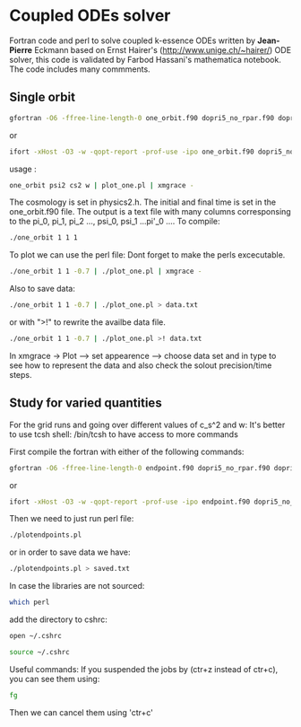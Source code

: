 # Coupled ODEs solver

Fortran code and perl to solve coupled k-essence ODEs written by **Jean-Pierre** Eckmann based on Ernst Hairer's (http://www.unige.ch/~hairer/) ODE solver, this code is  validated by Farbod Hassani's mathematica notebook. The code includes many commments.

## Single orbit
```bash
gfortran -O6 -ffree-line-length-0 one_orbit.f90 dopri5_no_rpar.f90 dopri5copy_no_rpar.f90 -o one_orbit 
```
or
```bash
ifort -xHost -O3 -w -qopt-report -prof-use -ipo one_orbit.f90 dopri5_no_rpar.f90 dopri5copy_no_rpar.f90  -o one_orbit
```
usage :
```bash
one_orbit psi2 cs2 w | plot_one.pl | xmgrace -
```

The cosmology is set in physics2.h. The initial and final time is set in the one_orbit.f90 file.
The output is a text file with many columns corresponsing to the pi_0, pi_1, pi_2 ..., psi_0, psi_1 ...pi'_0 ....
To compile:

```bash
./one_orbit 1 1 1
```

To plot we can use the perl file:
Dont forget to make the perls excecutable. 

```bash
./one_orbit 1 1 -0.7 | ./plot_one.pl | xmgrace -
```

Also to save data:

```bash
./one_orbit 1 1 -0.7 | ./plot_one.pl > data.txt
```
or  with ">!" to rewrite the availbe data file.

```bash
./one_orbit 1 1 -0.7 | ./plot_one.pl >! data.txt
```

In xmgrace -> Plot --> set appearence --> choose data set and in type to see how to represent the data and also check the solout precision/time steps.



## Study for varied quantities

For the grid runs and going over different values of c_s^2 and w:
It's better to use tcsh shell: /bin/tcsh to have access to more commands

First compile the fortran with either of the following commands:

```bash
gfortran -O6 -ffree-line-length-0 endpoint.f90 dopri5_no_rpar.f90 dopri5copy_no_rpar.f90 -o endpoint
```
or

```bash
ifort -xHost -O3 -w -qopt-report -prof-use -ipo endpoint.f90 dopri5_no_rpar.f90 dopri5copy_no_rpar.f90  -o endpoint
```

Then we need to just run perl file:

```bash
./plotendpoints.pl
```

or in order to save data we have:

```bash
./plotendpoints.pl > saved.txt
```

In case the libraries are not sourced:

```bash
which perl 
```
add the directory to cshrc:

```bash
open ~/.cshrc 
```

```bash
source ~/.cshrc
```

Useful commands:
If you suspended the jobs by (ctr+z instead of ctr+c), you can see them using:

```bash
fg
```
Then we can cancel them using 'ctr+c'



